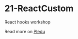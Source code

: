# 21-ReactCustom

React hooks workshop

Read more on [Pledu](https://pledu.plataforma5.la/modules/99eabebc-88c1-463e-8d4e-9f5cdb5db947)

